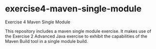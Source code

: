 # exercise4-maven-single-module
Exercise 4 Maven Single Module

This repository includes a maven single module exercise. It makes use of the Exercise 2 Advanced Java exercise to exhibit the capabilities of the Maven Build tool in a single module build. 

